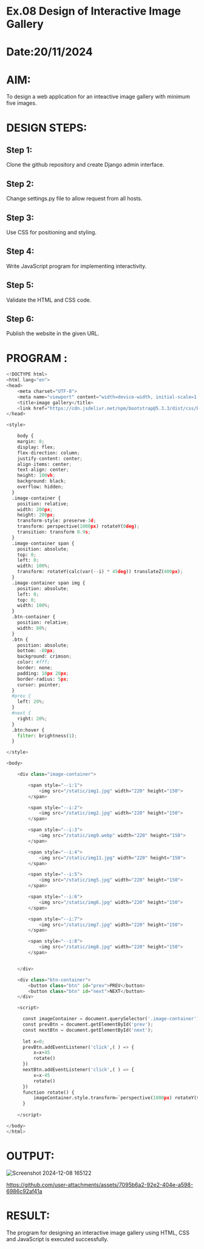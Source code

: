 # Ex.08 Design of Interactive Image Gallery
# Date:20/11/2024
# AIM:
To design a web application for an inteactive image gallery with minimum five images.

# DESIGN STEPS:
## Step 1:
Clone the github repository and create Django admin interface.

## Step 2:
Change settings.py file to allow request from all hosts.

## Step 3:
Use CSS for positioning and styling.

## Step 4:
Write JavaScript program for implementing interactivity.

## Step 5:
Validate the HTML and CSS code.

## Step 6:
Publish the website in the given URL.

# PROGRAM :
```python
<!DOCTYPE html>
<html lang="en">
<head>
    <meta charset="UTF-8">
    <meta name="viewport" content="width=device-width, initial-scale=1.0">
    <title>image gallery</title>
    <link href="https://cdn.jsdelivr.net/npm/bootstrap@5.3.3/dist/css/bootstrap.min.css" rel="stylesheet" integrity="sha384-QWTKZyjpPEjISv5WaRU9OFeRpok6YctnYmDr5pNlyT2bRjXh0JMhjY6hW+ALEwIH" crossorigin="anonymous">
</head>

<style>

    body {
    margin: 0;
    display: flex;
    flex-direction: column;
    justify-content: center;
    align-items: center;
    text-align: center;
    height: 100vh;
    background: black;
    overflow: hidden;
  }
  .image-container {
    position: relative;
    width: 200px;
    height: 200px;
    transform-style: preserve-3d;
    transform: perspective(1000px) rotateY(0deg);
    transition: transform 0.9s;
  }
  .image-container span {
    position: absolute;
    top: 0;
    left: 0;
    width: 100%;
    transform: rotateY(calc(var(--i) * 45deg)) translateZ(400px);
  }
  .image-container span img {
    position: absolute;
    left: 0;
    top: 0;
    width: 100%;
  }
  .btn-container {
    position: relative;
    width: 80%;
  }
  .btn {
    position: absolute;
    bottom: -80px;
    background: crimson;
    color: #fff;
    border: none;
    padding: 10px 20px;
    border-radius: 5px;
    cursor: pointer;
  }
  #prev {
    left: 20%;
  }
  #next {
    right: 20%;
  }
  .btn:hover {
    filter: brightness(1);
  }

</style>

<body>

    <div class="image-container">

        <span style="--i:1">
            <img src="/static/img1.jpg" width="220" height="150">
        </span>

        <span style="--i:2">
            <img src="/static/img2.jpg" width="220" height="150">
        </span>

        <span style="--i:3">
            <img src="/static/img9.webp" width="220" height="150">
        </span>

        <span style="--i:4">
            <img src="/static/img11.jpg" width="220" height="150">
        </span>

        <span style="--i:5">
            <img src="/static/img5.jpg" width="220" height="150">
        </span>

        <span style="--i:6">
            <img src="/static/img6.jpg" width="220" height="150">
        </span>

        <span style="--i:7">
            <img src="/static/img7.jpg" width="220" height="150">
        </span>

        <span style="--i:8">
            <img src="/static/img8.jpg" width="220" height="150">
        </span>


    </div>

    <div class="btn-container">
        <button class="btn" id="prev">PREV</button>
        <button class="btn" id="next">NEXT</button>
    </div>

    <script>

      const imageContainer = document.querySelector('.image-container');
      const prevBtn = document.getElementById('prev');
      const nextBtn = document.getElementById('next');
      
      let x=0;
      prevBtn.addEventListener('click',( ) => {
          x=x+45
          rotate()
      })
      nextBtn.addEventListener('click',( ) => {
          x=x-45
          rotate()
      })
      function rotate() {
          imageContainer.style.transform=`perspective(1000px) rotateY(${x}deg)`;
      }
      
    </script>

</body>
</html>
```
# OUTPUT:
![Screenshot 2024-12-08 165122](https://github.com/user-attachments/assets/386954b1-544f-4562-a9e3-3ef456c188e2)


https://github.com/user-attachments/assets/7095b6a2-92e2-404e-a598-6986c92af41a



# RESULT:
The program for designing an interactive image gallery using HTML, CSS and JavaScript is executed successfully.

